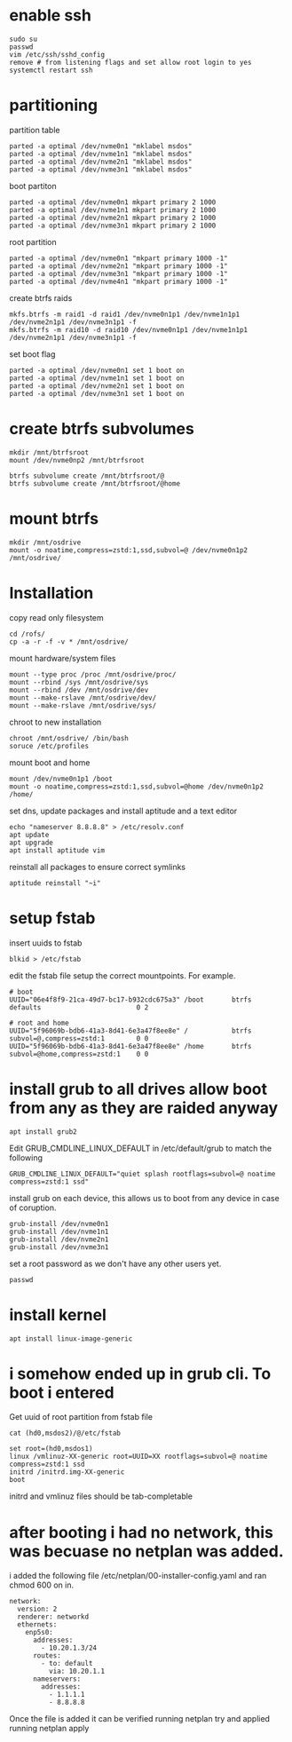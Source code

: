 # enable ssh
```
sudo su
passwd
vim /etc/ssh/sshd_config
remove # from listening flags and set allow root login to yes 
systemctl restart ssh
```

# partitioning
partition table

```
parted -a optimal /dev/nvme0n1 "mklabel msdos"
parted -a optimal /dev/nvme1n1 "mklabel msdos"
parted -a optimal /dev/nvme2n1 "mklabel msdos"
parted -a optimal /dev/nvme3n1 "mklabel msdos"
```

boot partiton
```
parted -a optimal /dev/nvme0n1 mkpart primary 2 1000
parted -a optimal /dev/nvme1n1 mkpart primary 2 1000
parted -a optimal /dev/nvme2n1 mkpart primary 2 1000
parted -a optimal /dev/nvme3n1 mkpart primary 2 1000
```

root partition
```
parted -a optimal /dev/nvme0n1 "mkpart primary 1000 -1"
parted -a optimal /dev/nvme2n1 "mkpart primary 1000 -1"
parted -a optimal /dev/nvme3n1 "mkpart primary 1000 -1"
parted -a optimal /dev/nvme4n1 "mkpart primary 1000 -1"
```


create btrfs raids
```
mkfs.btrfs -m raid1 -d raid1 /dev/nvme0n1p1 /dev/nvme1n1p1 /dev/nvme2n1p1 /dev/nvme3n1p1 -f
mkfs.btrfs -m raid10 -d raid10 /dev/nvme0n1p1 /dev/nvme1n1p1 /dev/nvme2n1p1 /dev/nvme3n1p1 -f
```

set boot flag
```
parted -a optimal /dev/nvme0n1 set 1 boot on
parted -a optimal /dev/nvme1n1 set 1 boot on
parted -a optimal /dev/nvme2n1 set 1 boot on
parted -a optimal /dev/nvme3n1 set 1 boot on
```

# create btrfs subvolumes
```
mkdir /mnt/btrfsroot
mount /dev/nvme0np2 /mnt/btrfsroot

btrfs subvolume create /mnt/btrfsroot/@
btrfs subvolume create /mnt/btrfsroot/@home
```

# mount btrfs
```
mkdir /mnt/osdrive
mount -o noatime,compress=zstd:1,ssd,subvol=@ /dev/nvme0n1p2 /mnt/osdrive/
```

# Installation
copy read only filesystem
```
cd /rofs/
cp -a -r -f -v * /mnt/osdrive/
```
mount hardware/system files
```
mount --type proc /proc /mnt/osdrive/proc/
mount --rbind /sys /mnt/osdrive/sys
mount --rbind /dev /mnt/osdrive/dev
mount --make-rslave /mnt/osdrive/dev/
mount --make-rslave /mnt/osdrive/sys/
```

chroot to new installation
```
chroot /mnt/osdrive/ /bin/bash
soruce /etc/profiles
```

mount boot and home
```
mount /dev/nvme0n1p1 /boot
mount -o noatime,compress=zstd:1,ssd,subvol=@home /dev/nvme0n1p2 /home/
```

set dns, update packages and install aptitude and a text editor
```
echo "nameserver 8.8.8.8" > /etc/resolv.conf
apt update
apt upgrade
apt install aptitude vim
```

reinstall all packages to ensure correct symlinks
```
aptitude reinstall "~i"
```
# setup fstab
insert uuids to fstab
```
blkid > /etc/fstab
```
edit the fstab file setup the correct mountpoints. For example.
```
# boot
UUID="06e4f8f9-21ca-49d7-bc17-b932cdc675a3" /boot       btrfs   defaults                        0 2

# root and home
UUID="5f96069b-bdb6-41a3-8d41-6e3a47f8ee8e" /           btrfs   subvol=@,compress=zstd:1        0 0
UUID="5f96069b-bdb6-41a3-8d41-6e3a47f8ee8e" /home       btrfs   subvol=@home,compress=zstd:1    0 0
```


# install grub to all drives allow boot from any as they are raided anyway
```
apt install grub2
```
Edit GRUB_CMDLINE_LINUX_DEFAULT in /etc/default/grub to match the following
```
GRUB_CMDLINE_LINUX_DEFAULT="quiet splash rootflags=subvol=@ noatime compress=zstd:1 ssd"
```

install grub on each device, this allows us to boot from any device in case of coruption.

```
grub-install /dev/nvme0n1
grub-install /dev/nvme1n1
grub-install /dev/nvme2n1
grub-install /dev/nvme3n1
```

set a root password as we don't have any other users yet.
```
passwd
```

# install kernel
```
apt install linux-image-generic
```


# i somehow ended up in grub cli. To boot i entered
Get uuid of root partition from fstab file
```
cat (hd0,msdos2)/@/etc/fstab
```

```
set root=(hd0,msdos1)
linux /vmlinuz-XX-generic root=UUID=XX rootflags=subvol=@ noatime compress=zstd:1 ssd
initrd /initrd.img-XX-generic
boot
```
initrd and vmlinuz files should be tab-completable

# after booting i had no network, this was becuase no netplan was added.
i added the following file /etc/netplan/00-installer-config.yaml and ran chmod 600 on in.
```
network:
  version: 2
  renderer: networkd
  ethernets:
    enp5s0:
      addresses:
        - 10.20.1.3/24
      routes:
        - to: default
          via: 10.20.1.1
      nameservers:
        addresses:
          - 1.1.1.1
          - 8.8.8.8
```
Once the file is added it can be verified running netplan try and applied running netplan apply
